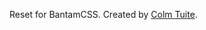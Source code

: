 Reset for BantamCSS. Created by <a href="http://www.twitter.com/colmtuite" target="_blank">Colm Tuite</a>.
